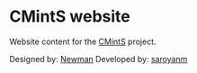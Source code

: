 # CMintS website

Website content for the [CMintS](https://github.com/Manvel/cmints) project.

Designed by: [Newman](https://www.behance.net/driver202de98)
Developed by: [saroyanm](https://github.com/Manvel)